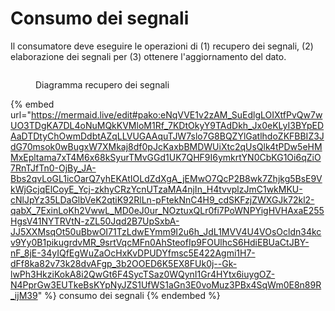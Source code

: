 # Consumo dei segnali

Il consumatore deve eseguire le operazioni di (1) recupero dei segnali, (2) elaborazione dei segnali per (3) ottenere l'aggiornamento del dato.&#x20;

<figure><img src="../.gitbook/assets/recupero elaborazione aggiornamento segnale sh.png" alt=""><figcaption><p>Diagramma recupero dei segnali</p></figcaption></figure>

{% embed url="https://mermaid.live/edit#pako:eNqVVE1v2zAM_SuEdlgLOIXtfPvQw7wUO3TDgKA7DL4oNuMQkKVMloM1Rf_7KDtOkyY9TAdDkh_Jx0eKLyI3BYpEDAaDTDtyChOwmDdbtAZqLLVUGAAquTJW7slo7G8BQZYlGatlhdoZKFBBIZ3JdG70msok0wBugxW7XMkaj8df0pJcKaxbBMDWUiXtc2qUsQlk4tPDw5eHMMxEpltama7xT4M6x68kSyurTMvGGd1UK7QHF9I6ymkrtYN0CbKG1Oi6qZiO7RnTJfTn0-OjBy_JA-Bbs2qvLoGL1icOarQ7yhEKAtIOLdZdXgA_jEMwO7QcP2B8wk7Zhjkg5BsE9VkWjGcjqElCoyE_Ycj-zkhyCRzYcnUTzaMA4njIn_H4tvvplzJmC1wkMKU-cNlJpYz35LDaGlbVeK2qtiK92RlLn-pFtekNnC4H9_cdSKFzjZWXGJk72kl2-qabX_7ExinLoKh2VwwL_MD0eJ0ur_NOztuxQLr0fi7PoWNPYigHVHAxaE255HgsV41NYTRVtN-zZL50Jqd2B7UpSxbA-JJ5XXMsqOt50uBbwOI71TzLdwEYmm9I2u6h_JdL1MVV4U4VOsOcldn34kcv9Yy0B1pikugrdvMR_9srtVqcMFn0AhSteofIp9FOUlhcS6HdiEBUaCtJBY-nF_8jE-34yIQfEgWuZaOcHxKvDPUDYfmsc5E422Agmi1H7-dFf8ka82v73k28dvAFgp_3b2OOED6K5EX8FUk0j--Gk-lwPh3HkziKokA8i2QwGt6F4SycTSaz0WQynI1Gr4HYtx6iuygOZ-N4PprGw3EUTkeBsKYpNyJZS1UfWS1aGn3E0voMuz3PBx4SqWm0E8n89R_ijM39" %}
consumo dei segnali
{% endembed %}
